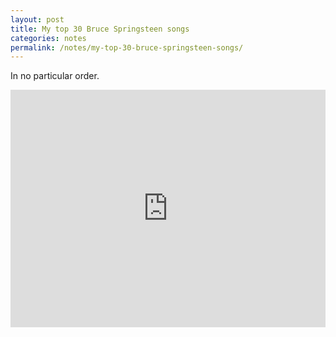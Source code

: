 ```yaml
---
layout: post
title: My top 30 Bruce Springsteen songs
categories: notes
permalink: /notes/my-top-30-bruce-springsteen-songs/
---
```


In no particular order.

<div class="youtube-embed-container">
	<iframe src="https://open.spotify.com/embed/playlist/6BIqzUnjnbq3G6kc3uD1eN?utm_source=generator" width="100%" height="380" frameBorder="0" allowfullscreen="" allow="autoplay; clipboard-write; encrypted-media; fullscreen; picture-in-picture"></iframe>
</div>